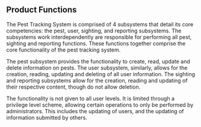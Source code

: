 ## Product Functions

The Pest Tracking System is comprised of 4 subsystems that detail its core competencies: the pest, user, sighting, and reporting subsystems. The subsystems work interdependently are responsible for performing all pest, sighting and reporting functions. These functions together comprise the core functionality of the pest tracking system.

The pest subsystem provides the functionality to create, read, update and delete information on pests. The user subsystem, similarly, allows for the creation, reading, updating and deleting of all user information. The sighting and reporting subsystems allow for the creation, reading and updating of their respective content, though do not allow deletion.

The functionality is not given to all user levels. It is limited through a privilege level scheme, allowing certain operations to only be performed by administrators. This includes the updating of users, and the updating of information submitted by others.